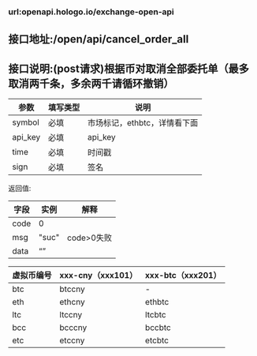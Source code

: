 ### url:openapi.hologo.io/exchange-open-api## 接口地址:/open/api/cancel_order_all## 接口说明:(post请求)根据币对取消全部委托单（最多取消两千条，多余两千请循环撤销）|参数|	填写类型|	说明||------------|--------|-----------------------------||symbol|	必填|	市场标记，ethbtc，详情看下面||api_key|	必填|	api_key||time|	必填|	时间戳||sign|	必填|	签名|返回值:|字段	|实例	|解释||------------|--------|--------------||code	|0	||msg	|"suc"	|code>0失败||data	|“”| |虚拟币编号|xxx-cny（xxx101）|xxx-btc（xxx201）||------------|-----------|------------||btc|	btccny|	-||eth|	ethcny|	ethbtc||ltc|	ltccny|	ltcbtc||bcc|	bcccny|	bccbtc||etc|	etccny|	etcbtc|